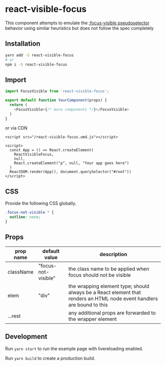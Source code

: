 # react-visible-focus

This component attempts to emulate the [:focus-visible pseudoselector](https://developer.mozilla.org/en-US/docs/Web/CSS/:focus-visible) behavior using similar heuristics but does not follow the spec completely

## Installation

```bash
yarn add -S react-visible-focus
# or
npm i -S react-visible-focus
```

## Import

```js
import FocusVisible from 'react-visible-focus';

export default function YourComponent(props) {
  return (
    <FocusVisible>{/* more components */}</FocusVisible>
  )
}
```

or via CDN

```
<script src="/react-visible-focus.umd.js"></script>

<script>
  const App = () => React.createElement(
    ReactVisibleFocus,
    null,
    React.createElement("p", null, "Your app goes here")  
  )
  ReactDOM.render(App(), document.querySelector("#root"))
</script>
```

## CSS

Provide the following CSS globally. 

```css
.focus-not-visible * {
  outline: none;
}
```

## Props

| prop name | default value | description |
|---|---|---|
| className | "focus-not-visible" | the class name to be applied when focus should not be visible |
| elem | "div" | the wrapping element type; should always be a React element that renders an HTML node event handlers are bound to this |
| ...rest | | any additional props are forwarded to the wrapper element |

## Development 

Run `yarn start` to run the example page with livereloading enabled.

Run `yarn build` to create a production build.